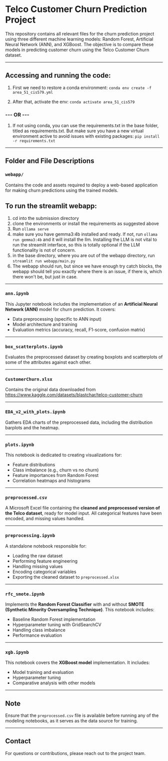 # Telco Customer Churn Prediction Project

This repository contains all relevant files for the churn prediction project using three different machine learning models: Random Forest, Artificial Neural Network (ANN), and XGBoost. The objective is to compare these models in predicting customer churn using the Telco Customer Churn dataset.

---
## Accessing and running the code:
1. First we need to restore a conda environment:
`conda env create -f area_51_cis579.yml`

2. After that, activate the env:
`conda activate area_51_cis579`
### --- OR ---
1. If not using conda, you can use the requirements.txt in the base folder, titled as requirements.txt. But make sure you have a new virtual environment active to avoid issues with existing packages:
`pip install -r requirements.txt`

---

##  Folder and File Descriptions

###  `webapp/`
Contains the code and assets required to deploy a web-based application for making churn predictions using the trained models.

## To run the streamlit webapp:
1. cd into the submission directory
2. clone the environments or install the requirements as suggested above
3. Run `ollama serve`
4. make sure you have gemma3:4b installed and ready. If not, run `ollama run gemma3:4b` and it will install the llm. Installing the LLM is not vital to run the streamlit interface, so this is totally optional if the LLM functionality is not of concern.
5. in the base directory, where you are out of the webapp directory, run `streamlit run webapp/main.py`
6. The webapp should run, but since we have enough try catch blocks, the webapp should tell you exactly where there is an issue, if there is, which there won't be, but just in case.

---

###  `ann.ipynb`
This Jupyter notebook includes the implementation of an **Artificial Neural Network (ANN)** model for churn prediction. It covers:
- Data preprocessing (specific to ANN input)
- Model architecture and training
- Evaluation metrics (accuracy, recall, F1-score, confusion matrix)

---

###  `box_scatterplots.ipynb`
Evaluates the preprocessed dataset by creating boxplots and scatterplots of some of the attributes against each other.

---

###  `CustomerChurn.xlsx`
Contains the original data downloaded from https://www.kaggle.com/datasets/blastchar/telco-customer-churn

---

###  `EDA_v2_with_plots.ipynb`
Gathers EDA charts of the preprocessed data, including the distribution barplots and the heatmap.

---

###  `plots.ipynb`
This notebook is dedicated to creating visualizations for:
- Feature distributions
- Class imbalance (e.g., churn vs no churn)
- Feature importances from Random Forest
- Correlation heatmaps and histograms

---

###  `preprocessed.csv`
A Microsoft Excel file containing the **cleaned and preprocessed version of the Telco dataset**, ready for model input. All categorical features have been encoded, and missing values handled.

---

###  `preprocessing.ipynb`
A standalone notebook responsible for:
- Loading the raw dataset
- Performing feature engineering
- Handling missing values
- Encoding categorical variables
- Exporting the cleaned dataset to `preprocessed.xlsx`

---

###  `rfc_smote.ipynb`
Implements the **Random Forest Classifier** with and without **SMOTE (Synthetic Minority Oversampling Technique)**. This notebook includes:
- Baseline Random Forest implementation
- Hyperparameter tuning with GridSearchCV
- Handling class imbalance
- Performance evaluation

---

###  `xgb.ipynb`
This notebook covers the **XGBoost model** implementation. It includes:
- Model training and evaluation
- Hyperparameter tuning
- Comparative analysis with other models

---

##  Note
Ensure that the `preprocessed.csv` file is available before running any of the modeling notebooks, as it serves as the data source for training.

---
##  Contact
For questions or contributions, please reach out to the project team.
